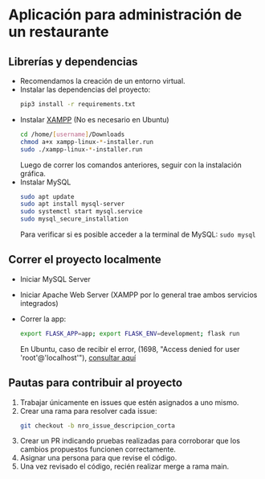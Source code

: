 # Aplicación para administración de un restaurante

## Librerías y dependencias
- Recomendamos la creación de un entorno virtual.
- Instalar las dependencias del proyecto:
  ```bash
  pip3 install -r requirements.txt
  ```
- Instalar [XAMPP](https://www.apachefriends.org/download.html) (No es necesario en Ubuntu)
  ```bash
  cd /home/[username]/Downloads
  chmod a+x xampp-linux-*-installer.run
  sudo ./xampp-linux-*-installer.run
  ```
  Luego de correr los comandos anteriores, seguir con la instalación gráfica.
- Instalar MySQL
  ```bash
  sudo apt update
  sudo apt install mysql-server
  sudo systemctl start mysql.service
  sudo mysql_secure_installation
  ```
  Para verificar si es posible acceder a la terminal de MySQL: `sudo mysql`

## Correr el proyecto localmente
- Iniciar MySQL Server
- Iniciar Apache Web Server (XAMPP por lo general trae ambos servicios integrados)
- Correr la app:
  ```bash
  export FLASK_APP=app; export FLASK_ENV=development; flask run
  ```

  En Ubuntu, caso de recibir el error, (1698, "Access denied for user 'root'@'localhost'"), [consultar aquí](https://stackoverflow.com/questions/39281594/error-1698-28000-access-denied-for-user-rootlocalhost)

## Pautas para contribuir al proyecto
1. Trabajar únicamente en issues que estén asignados a uno mismo.
2. Crear una rama para resolver cada issue:
   ```bash
   git checkout -b nro_issue_descripcion_corta
   ```
3. Crear un PR indicando pruebas realizadas para corroborar que los cambios propuestos funcionen correctamente.
4. Asignar una persona para que revise el código.
5. Una vez revisado el código, recién realizar merge a rama main.

